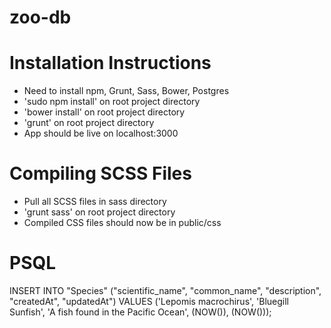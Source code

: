 zoo-db
======

Installation Instructions
=====================
- Need to install npm, Grunt, Sass, Bower, Postgres
- 'sudo npm install' on root project directory
- 'bower install' on root project directory
- 'grunt' on root project directory
- App should be live on localhost:3000

Compiling SCSS Files
=====================
- Pull all SCSS files in sass directory
- 'grunt sass' on root project directory
- Compiled CSS files should now be in public/css

PSQL
=====================
INSERT INTO "Species" ("scientific_name", "common_name", "description", "createdAt", "updatedAt")
	VALUES ('Lepomis macrochirus', 'Bluegill Sunfish', 'A fish found in the Pacific Ocean', (NOW()), (NOW()));